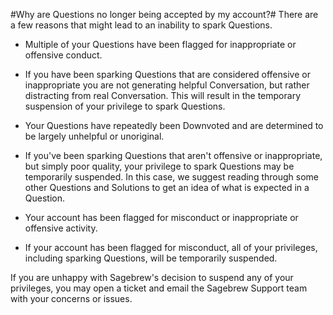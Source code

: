 #Why are Questions no longer being accepted by my account?#
There are a few reasons that might lead to
an inability to spark Questions.

 - Multiple of your Questions have been flagged
 for inappropriate or offensive conduct.
  - If you have been sparking Questions that are
  considered offensive or inappropriate you are
  not generating helpful Conversation, but rather distracting
  from real Conversation. This will result in the
  temporary suspension of your privilege to spark Questions.

- Your Questions have repeatedly been Downvoted and are
determined to be largely unhelpful or unoriginal.
 - If you've been sparking Questions that aren't offensive
 or inappropriate, but simply poor quality, your privilege to spark
 Questions may be temporarily suspended. In this case, we suggest
 reading through some other Questions and Solutions to get
 an idea of what is expected in a Question.


- Your account has been flagged for misconduct or
 inappropriate or offensive activity.
 - If your account has been flagged for misconduct, all
 of your privileges, including sparking Questions,
 will be temporarily suspended.

If you are unhappy with Sagebrew's decision to suspend any of your
privileges, you may open a ticket and email the Sagebrew Support team with
your concerns or issues.
